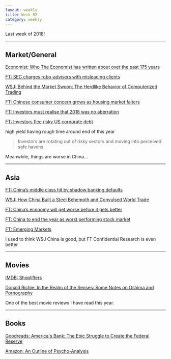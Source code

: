 ```yaml
---
layout: weekly
title: Week 52 
category: weekly
---
```


Last week of 2018!

---
## Market/General

[Economist: Who The Economist has written about over the past 175 years](https://www.economist.com/christmas-specials/2018/12/22/who-the-economist-has-written-about-over-the-past-175-years)

[FT: SEC charges robo-advisers with misleading clients](https://www.ft.com/content/43e52fa2-054c-11e9-99df-6183d3002ee1)

[WSJ: Behind the Market Swoon: The Herdlike Behavior of Computerized Trading](https://www.wsj.com/articles/behind-the-market-swoon-the-herdlike-behavior-of-computerized-trading-11545785641)

[FT: Chinese consumer concern grows as housing market falters](https://www.ft.com/content/10d6ea22-09ea-11e9-9fe8-acdb36967cfc)

[FT: Investors must realise that 2018 was no aberration](https://www.ft.com/content/8dc822bc-09b8-11e9-9fe8-acdb36967cfc)

[FT: Investors flee risky US corporate debt](https://www.ft.com/content/80771252-0a22-11e9-9fe8-acdb36967cfc)

high yield having rough time around end of this year
> Investors are rotating out of risky sectors and moving into perceived safe havens

Meanwhile, things are worse in China...

---
## Asia

[FT: China’s middle class hit by shadow banking defaults](https://www.ft.com/content/c55901f0-ff7d-11e8-aebf-99e208d3e521)

[WSJ: How China Built a Steel Behemoth and Convulsed World Trade](https://www.wsj.com/articles/how-china-built-a-steel-behemoth-and-convulsed-world-trade-11545668295?mod=article_inline)

[FT: China’s economy will get worse before it gets better](https://www.ft.com/content/d188cb1e-02b0-11e9-99df-6183d3002ee1)

[FT: China to end the year as worst performing stock market](https://www.ft.com/content/50e3e97a-0a86-11e9-9fe8-acdb36967cfc)

[FT: Emerging Markets](https://www.ft.com/reports/ftfm-emerging-markets)

I used to think WSJ China is good, but FT Confidential Research is even better

---
## Movies

[IMDB: Shoplifters](https://www.imdb.com/title/tt8075192)

[Donald Richie: In the Realm of the Senses: Some Notes on Oshima and Pornography](https://www.criterion.com/current/posts/1108-in-the-realm-of-the-senses-some-notes-on-oshima-and-pornography)

One of the best movie reviews I have read this year.

---
## Books

[Goodreads: America's Bank: The Epic Struggle to Create the Federal Reserve](https://www.goodreads.com/book/show/24611598-america-s-bank)

[Amazon: An Outline of Psycho-Analysis](https://www.amazon.com/Outline-Psycho-Analysis-International-Psycho-Analytical-Library/dp/1578989914)
